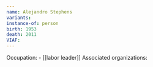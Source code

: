```yaml
---
name: Alejandro Stephens
variants: 
instance-of: person
birth: 1953
death: 2011
VIAF: 
---
```

Occupation: - [[labor leader]]
Associated organizations: 